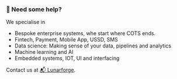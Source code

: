 ### 🤝 Need some help?

We specialise in

- Bespoke enterprise systems, whe start where COTS ends.
- Fintech, Payment, Mobile App, USSD, SMS  
- Data science: Making sense of your data, pipelines and analytics
- Machine learning and AI
- Embedded systems, IOT, UI and interfacing

Contact us at [📬 Lunarforge](mailto:hannes@nbs.com.na).


<!--

**Here are some ideas to get you started:**

🙋‍♀️ A short introduction - what is your organization all about?
🌈 Contribution guidelines - how can the community get involved?
👩‍💻 Useful resources - where can the community find your docs? Is there anything else the community should know?
🍿 Fun facts - what does your team eat for breakfast?
🧙 Remember, you can do mighty things with the power of [Markdown](https://docs.github.com/github/writing-on-github/getting-started-with-writing-and-formatting-on-github/basic-writing-and-formatting-syntax)
-->
